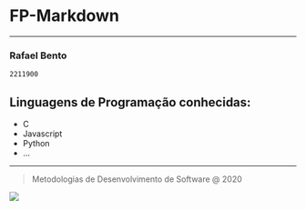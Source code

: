 # FP-Markdown
---
### Rafael Bento
`2211900`
## Linguagens de Programação conhecidas:
 * C
 * Javascript
 * Python
 * ...
---
> Metodologias de Desenvolvimento de Software @ 2020

![](https://www.ipleiria.pt/wp-content/themes/ipleiria/img/logo_ipl_header.png)